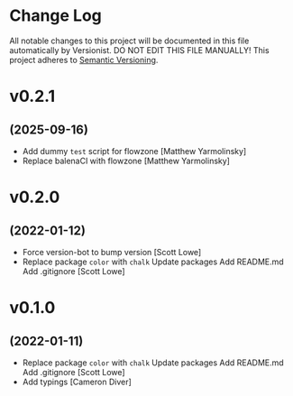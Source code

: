 # Change Log

All notable changes to this project will be documented in this file
automatically by Versionist. DO NOT EDIT THIS FILE MANUALLY!
This project adheres to [Semantic Versioning](http://semver.org/).

# v0.2.1
## (2025-09-16)

* Add dummy `test` script for flowzone [Matthew Yarmolinsky]
* Replace balenaCI with flowzone [Matthew Yarmolinsky]

# v0.2.0
## (2022-01-12)

* Force version-bot to bump version [Scott Lowe]
* Replace package `color` with `chalk` Update packages Add README.md Add .gitignore [Scott Lowe]

# v0.1.0
## (2022-01-11)

* Replace package `color` with `chalk` Update packages Add README.md Add .gitignore [Scott Lowe]
* Add typings [Cameron Diver]
